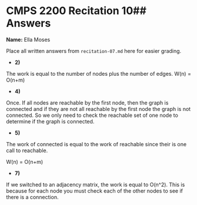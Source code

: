 # CMPS 2200 Recitation 10## Answers

**Name:** Ella Moses



Place all written answers from `recitation-07.md` here for easier grading.



- **2)**

The work is equal to the number of nodes plus the number of edges. 
W(n) = O(n+m)

- **4)**

Once. If all nodes are reachable by the first node, then the graph is connected and if they are not all reachable by the first node the graph is not connected. So we only need to check the reachable set of one node to determine if the graph is connected. 

- **5)**

The work of connected is equal to the work of reachable since their is one call to reachable.

W(n) = O(n+m)

- **7)**

If we switched to an adjacency matrix, the work is equal to O(n^2). This is because for each node you must check each of the other nodes to see if there is a connection. 